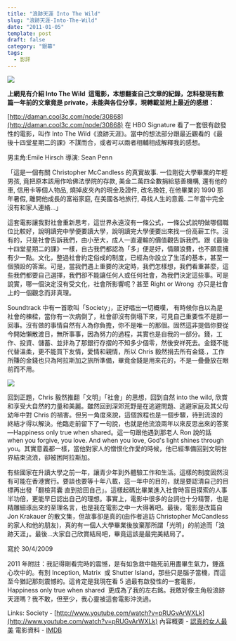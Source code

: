```yaml
---
title: "浪跡天涯 Into The Wild"
slug: "浪跡天涯-Into-The-Wild"
date: "2011-01-05"
template: post
draft: false
category: "銀幕"
tags:
  - 影評
---
```


![](/media/into_the_wild.jpg)

**上網見有介紹 Into The Wild  這電影，本想翻查自己文章的紀錄，怎料發現有數篇一年前的文章竟是 private，未能與各位分享，現轉載並附上最近的感想：**

[http://daman.cool3c.com/node/30868](http://daman.cool3c.com/node/30868) 在 HBO Signature 看了一套很有啟發性的電影，叫作 Into The Wild《浪跡天涯》。當中的想法部分跟最近觀看的《最後十四堂星期二的課》不謀而合，或者可以兩者相輔相成解釋我的感想。

男主角:Emile Hirsch 導演: Sean Penn

「這是一個有關 Christopher McCandless 的真實故事. 一位剛從大學畢業的年輕男孩, 竟把原本該用作哈佛法學院的存款, 美金二萬四全數捐給慈善機構, 還有他的車, 信用卡等個人物品, 燒掉皮夾內的現金及證件, 改名換姓, 在他畢業的 1990 那年暑假, 離開他成長的富裕家庭, 在美國各地旅行, 尋找人生的意義. 二年當中完全沒有和家人連絡...」

這套電影讓我對社會重新思考，這世界永遠沒有一條公式，一條公式說明做哪個職位比較好，說明讀完中學便要讀大學，說明讀完大學便要出來找一份高薪工作。沒有的，只是社會告訴我們，由小至大，成人一直灌輸的價值觀告訴我們。跟《最後十四堂星期二的課》一樣，自古我們都認為「多」便是好，情願浪費，也不願意擁有少一點。文化，整過社會約定俗成的制度，已經為你設立了生活的基本，甚至一個預設的答案。可是，當我們遇上重要的決定時，我們怎樣想，我們看重甚麼，這些我們都要自己選擇，我們卻不能讓任何人或任何社會，為我們決定這些事。可是說實，哪一個決定沒有受文化，社會所影響呢？甚至 Right or Wrong  亦只是社會上的一個觀念而非真理。

Soundtrack 中有一首歌叫「Society」，正好唱出一切概嘆， 有時候你自以為是社會的棟樑，當你有一次病倒了，社會卻沒有倒塌下來，可見自己重要性不是那一回事。沒有做的事情自然有人為你負擔，你不是唯一的那個。固然這非提倡你要從今開始懶散渡日，無所事事，因為努力的過程，其實也是自我的一部分。錢，工作、投資、儲蓄、並非為了那銀行存摺的不知多少個零，然後安祥死去。金錢不能代替溫柔，更不能買下友情，愛情和親情，所以 Chris 毅然捐去所有金錢.，工作所賺的金錢也只為阿拉斯加之旅所準備，畢竟金錢是用來花的，不是一疊疊放在眼前而不用。

![](/media/Into_the_wild_costa.jpg)

回到正題，Chris 毅然推翻「文明」「社會」的思想，回到自然 into the wild, 欣賞和享受大自然的力量和美麗。雖然回到深郊荒野是在逃避問題、逃避家庭及其父母幼年中對 Chris 的禍害。但另一角度來說，這個旅程也是一個步驟，待到流浪的終結才得以解決。他臨走前留下了一句說，也就是他流浪兩年以來反思出來的答案—Happiness only true when shared。這一句跟他遇到那老人 Ron 說的話 when you forgive, you love. And when you love, God's light shines through you。其實意義都一樣，當他對家人的憎恨化作愛的時候，他已經準備回到文明世界結束流浪，卻被困阿拉斯加。

有些國家在升讀大學之前一年，讓青少年到外體驗工作和生活。這樣的制度固然沒有可能在香港實行。要談也要等十年八載，這一年中的目的，就是要認清自己的目標再出發「翻檢背囊 直到拾回自己」。這樣起碼比畢業進入社會時盲目摸索的人事半功倍，更能早日認出自己的理想。事實上，電影中很多的台詞也十分精警，也是精雕細琢出來的至理名言，也是我在電影之中一大得著吧。最後，電影是改篇自 Jon Krakauer 的散文集，但故事卻是真的(由作者追訪 Christopher McCandless 的家人和他的朋友)，真的有一個人大學畢業後放棄那所謂「光明」的前途而「浪跡天涯」。最後...大家自己欣賞結局吧，畢竟這該是最完美結局了。

寫於 30/4/2009

2011 年附註：我記得剛看完時的震憾，是有如急救中臨死前用盡畢生氣力，錘進心坎中的。有別 Inception, Matrix  或 Shutter Island，那些只是腦子當機，而這至今猶記那刻震憾的。這肯定是我現在看 5 過最有啟發性的一套電影，Happiness only true when shared  更成為了我的左右銘。我敢好像主角般浪跡天涯嗎？我不敢，但至少，我心靈被這套電影沖洗過。

Links: Society - [http://www.youtube.com/watch?v=pRUGvArWXLk](http://www.youtube.com/watch?v=pRUGvArWXLk)
內容概要 - [認真的女人最美](http://www.sabrinahuang.com/2007/11/into-the-wild.html)
電影資料 - [IMDB](http://www.imdb.com/title/tt0758758/)
